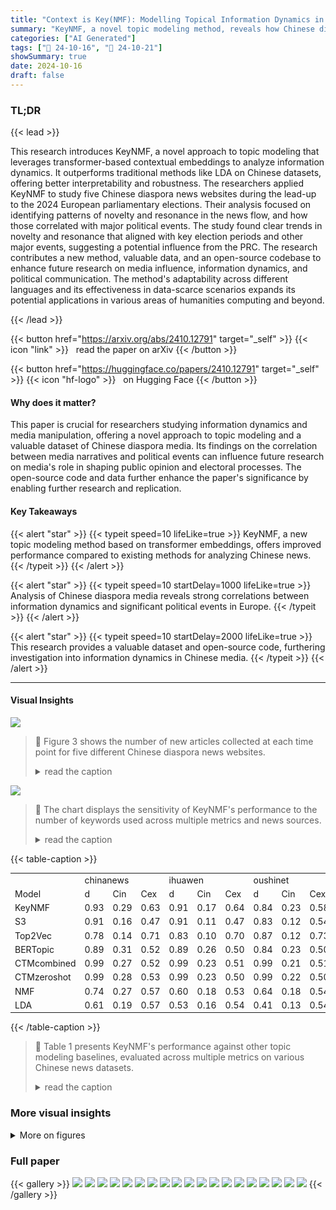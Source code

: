 ```yaml
---
title: "Context is Key(NMF): Modelling Topical Information Dynamics in Chinese Diaspora Media"
summary: "KeyNMF, a novel topic modeling method, reveals how Chinese diaspora media's information dynamics correlate with major European political events, highlighting the PRC's potential influence."
categories: ["AI Generated"]
tags: ["🔖 24-10-16", "🤗 24-10-21"]
showSummary: true
date: 2024-10-16
draft: false
---
```


### TL;DR


{{< lead >}}

This research introduces KeyNMF, a novel approach to topic modeling that leverages transformer-based contextual embeddings to analyze information dynamics.  It outperforms traditional methods like LDA on Chinese datasets, offering better interpretability and robustness. The researchers applied KeyNMF to study five Chinese diaspora news websites during the lead-up to the 2024 European parliamentary elections.  Their analysis focused on identifying patterns of novelty and resonance in the news flow, and how those correlated with major political events. The study found clear trends in novelty and resonance that aligned with key election periods and other major events, suggesting a potential influence from the PRC. The research contributes a new method, valuable data, and an open-source codebase to enhance future research on media influence, information dynamics, and political communication.  The method's adaptability across different languages and its effectiveness in data-scarce scenarios expands its potential applications in various areas of humanities computing and beyond.

{{< /lead >}}


{{< button href="https://arxiv.org/abs/2410.12791" target="_self" >}}
{{< icon "link" >}} &nbsp; read the paper on arXiv
{{< /button >}}

{{< button href="https://huggingface.co/papers/2410.12791" target="_self" >}}
{{< icon "hf-logo" >}} &nbsp; on Hugging Face
{{< /button >}}

#### Why does it matter?
This paper is crucial for researchers studying information dynamics and media manipulation, offering a novel approach to topic modeling and a valuable dataset of Chinese diaspora media. Its findings on the correlation between media narratives and political events can influence future research on media's role in shaping public opinion and electoral processes. The open-source code and data further enhance the paper's significance by enabling further research and replication.
#### Key Takeaways

{{< alert "star" >}}
{{< typeit speed=10 lifeLike=true >}} KeyNMF, a new topic modeling method based on transformer embeddings, offers improved performance compared to existing methods for analyzing Chinese news. {{< /typeit >}}
{{< /alert >}}

{{< alert "star" >}}
{{< typeit speed=10 startDelay=1000 lifeLike=true >}} Analysis of Chinese diaspora media reveals strong correlations between information dynamics and significant political events in Europe. {{< /typeit >}}
{{< /alert >}}

{{< alert "star" >}}
{{< typeit speed=10 startDelay=2000 lifeLike=true >}} This research provides a valuable dataset and open-source code, furthering investigation into information dynamics in Chinese media. {{< /typeit >}}
{{< /alert >}}

------
#### Visual Insights



![](figures/figures_8_0.png)

> 🔼 Figure 3 shows the number of new articles collected at each time point for five different Chinese diaspora news websites.
> <details>
> <summary>read the caption</summary>
> Figure 3: The number of new articles collected at each time point for each source. An article is 'new' if it did not appear in the collected set of articles from the previous time point.
> </details>





![](charts/charts_6_0.png)

> 🔼 The chart displays the sensitivity of KeyNMF's performance to the number of keywords used across multiple metrics and news sources.
> <details>
> <summary>read the caption</summary>
> Figure 1: Sensitivity of KeyNMF to the choice of N keywords on multiple metrics and news sources.
> </details>





{{< table-caption >}}
<br><table id='2' style='font-size:14px'><tr><td></td><td colspan="3">chinanews</td><td colspan="3">ihuawen</td><td colspan="3">oushinet</td><td colspan="3">xinozhou</td><td colspan="3">yidali-huarenjie</td></tr><tr><td>Model</td><td>d</td><td>Cin</td><td>Cex</td><td>d</td><td>Cin</td><td>Cex</td><td>d</td><td>Cin</td><td>Cex</td><td>d</td><td>Cin</td><td>Cex</td><td>d</td><td>Cin</td><td>Cex</td></tr><tr><td>KeyNMF</td><td>0.93</td><td>0.29</td><td>0.63</td><td>0.91</td><td>0.17</td><td>0.64</td><td>0.84</td><td>0.23</td><td>0.58</td><td>0.85</td><td>0.26</td><td>0.55</td><td>0.88</td><td>0.52</td><td>0.57</td></tr><tr><td>S3</td><td>0.91</td><td>0.16</td><td>0.47</td><td>0.91</td><td>0.11</td><td>0.47</td><td>0.83</td><td>0.12</td><td>0.54</td><td>0.96</td><td>0.17</td><td>0.55</td><td>0.93</td><td>0.46</td><td>0.52</td></tr><tr><td>Top2Vec</td><td>0.78</td><td>0.14</td><td>0.71</td><td>0.83</td><td>0.10</td><td>0.70</td><td>0.87</td><td>0.12</td><td>0.73</td><td>0.86</td><td>0.14</td><td>0.71</td><td>0.75</td><td>0.46</td><td>0.69</td></tr><tr><td>BERTopic</td><td>0.89</td><td>0.31</td><td>0.52</td><td>0.89</td><td>0.26</td><td>0.50</td><td>0.84</td><td>0.23</td><td>0.50</td><td>0.84</td><td>0.26</td><td>0.52</td><td>0.91</td><td>0.57</td><td>0.51</td></tr><tr><td>CTMcombined</td><td>0.99</td><td>0.27</td><td>0.52</td><td>0.99</td><td>0.23</td><td>0.51</td><td>0.99</td><td>0.21</td><td>0.51</td><td>0.98</td><td>0.25</td><td>0.51</td><td>0.97</td><td>0.54</td><td>0.49</td></tr><tr><td>CTMzeroshot</td><td>0.99</td><td>0.28</td><td>0.53</td><td>0.99</td><td>0.23</td><td>0.50</td><td>0.99</td><td>0.22</td><td>0.50</td><td>1.00</td><td>0.26</td><td>0.51</td><td>0.97</td><td>0.54</td><td>0.51</td></tr><tr><td>NMF</td><td>0.74</td><td>0.27</td><td>0.57</td><td>0.60</td><td>0.18</td><td>0.53</td><td>0.64</td><td>0.18</td><td>0.54</td><td>0.66</td><td>0.18</td><td>0.56</td><td>0.71</td><td>0.49</td><td>0.54</td></tr><tr><td>LDA</td><td>0.61</td><td>0.19</td><td>0.57</td><td>0.53</td><td>0.16</td><td>0.54</td><td>0.41</td><td>0.13</td><td>0.54</td><td>0.48</td><td>0.14</td><td>0.58</td><td>0.57</td><td>0.34</td><td>0.54</td></tr></table>{{< /table-caption >}}

> 🔼 Table 1 presents KeyNMF's performance against other topic modeling baselines, evaluated across multiple metrics on various Chinese news datasets.
> <details>
> <summary>read the caption</summary>
> Table 1 KeyNMF's performance on Chinese news data against a number of baselines. Topic descriptions were evaluated on diversity (d), internal (Cin) and external (Cex) word embedding coherence.
> </details>



### More visual insights

<details>
<summary>More on figures
</summary>


![](figures/figures_17_0.png)

> 🔼 Figure 7 shows the change in topic distributions over time for two topics in Oushinet news before Putin's visit to China, highlighting the shift in focus.
> <details>
> <summary>read the caption</summary>
> Figure 7: The distributions over time for two topics with high pseudo-probabilities before Putin’s state visit to China. These topics are generated by the 10-topic KeyNMF model for Oushinet. Note that the y-axis scale differs for each subplot.
> </details>



![](figures/figures_19_0.png)

> 🔼 The figure shows the pseudo-probability distributions over time for five topics with high pseudo-probabilities during Xi Jinping's European tour, generated by the 10-topic KeyNMF models for Oushinet and Xinouzhou.
> <details>
> <summary>read the caption</summary>
> Figure 9: The distributions over time for five topics with high pseudo-probabilities during Xi Jinping's European tour. These topics are generated by the 10-topic KeyNMF models for Oushinet and Xinouzhou. Note that the y-axis scale differs for each subplot.
> </details>



</details>




### Full paper

{{< gallery >}}
<img src="paper_images/1.png" class="grid-w50 md:grid-w33 xl:grid-w25" />
<img src="paper_images/2.png" class="grid-w50 md:grid-w33 xl:grid-w25" />
<img src="paper_images/3.png" class="grid-w50 md:grid-w33 xl:grid-w25" />
<img src="paper_images/4.png" class="grid-w50 md:grid-w33 xl:grid-w25" />
<img src="paper_images/5.png" class="grid-w50 md:grid-w33 xl:grid-w25" />
<img src="paper_images/6.png" class="grid-w50 md:grid-w33 xl:grid-w25" />
<img src="paper_images/7.png" class="grid-w50 md:grid-w33 xl:grid-w25" />
<img src="paper_images/8.png" class="grid-w50 md:grid-w33 xl:grid-w25" />
<img src="paper_images/9.png" class="grid-w50 md:grid-w33 xl:grid-w25" />
<img src="paper_images/10.png" class="grid-w50 md:grid-w33 xl:grid-w25" />
<img src="paper_images/11.png" class="grid-w50 md:grid-w33 xl:grid-w25" />
<img src="paper_images/12.png" class="grid-w50 md:grid-w33 xl:grid-w25" />
<img src="paper_images/13.png" class="grid-w50 md:grid-w33 xl:grid-w25" />
<img src="paper_images/14.png" class="grid-w50 md:grid-w33 xl:grid-w25" />
<img src="paper_images/15.png" class="grid-w50 md:grid-w33 xl:grid-w25" />
<img src="paper_images/16.png" class="grid-w50 md:grid-w33 xl:grid-w25" />
<img src="paper_images/17.png" class="grid-w50 md:grid-w33 xl:grid-w25" />
<img src="paper_images/18.png" class="grid-w50 md:grid-w33 xl:grid-w25" />
<img src="paper_images/19.png" class="grid-w50 md:grid-w33 xl:grid-w25" />
{{< /gallery >}}
